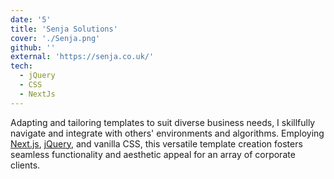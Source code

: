 ```yaml
---
date: '5'
title: 'Senja Solutions'
cover: './Senja.png'
github: ''
external: 'https://senja.co.uk/'
tech:
  - jQuery
  - CSS
  - NextJs
---
```


Adapting and tailoring templates to suit diverse business needs, I skillfully navigate and integrate with others' environments and algorithms. Employing [Next.js](https://nextjs.org/), [jQuery](https://jquery.com/), and vanilla CSS, this versatile template creation fosters seamless functionality and aesthetic appeal for an array of corporate clients.
